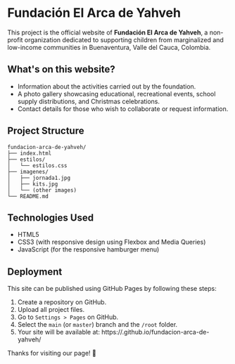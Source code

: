 # Fundación El Arca de Yahveh

This project is the official website of **Fundación El Arca de Yahveh**, a non-profit organization dedicated to supporting children from marginalized and low-income communities in Buenaventura, Valle del Cauca, Colombia.

## What's on this website?

- Information about the activities carried out by the foundation.
- A photo gallery showcasing educational, recreational events, school supply distributions, and Christmas celebrations.
- Contact details for those who wish to collaborate or request information.

## Project Structure

````text
fundacion-arca-de-yahveh/
├── index.html
├── estilos/
│   └── estilos.css
├── imagenes/
│   ├── jornada1.jpg
│   ├── kits.jpg
│   └── (other images)
└── README.md
````


## Technologies Used

- HTML5
- CSS3 (with responsive design using Flexbox and Media Queries)
- JavaScript (for the responsive hamburger menu)

## Deployment

This site can be published using GitHub Pages by following these steps:

1. Create a repository on GitHub.
2. Upload all project files.
3. Go to `Settings > Pages` on GitHub.
4. Select the `main` (or `master`) branch and the `/root` folder.
5. Your site will be available at: https://<your-username>.github.io/fundacion-arca-de-yahveh/

Thanks for visiting our page! 💚